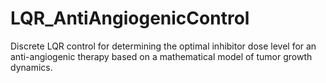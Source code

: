 # LQR_AntiAngiogenicControl
Discrete LQR control for determining the optimal inhibitor dose level for an anti-angiogenic therapy based on a mathematical model of tumor growth dynamics.
